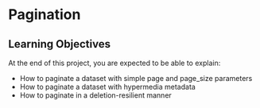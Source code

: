 # Pagination

## Learning Objectives
At the end of this project, you are expected to be able to explain:

- How to paginate a dataset with simple page and page_size parameters
- How to paginate a dataset with hypermedia metadata
- How to paginate in a deletion-resilient manner
